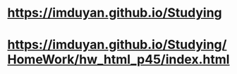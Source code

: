 # https://imduyan.github.io/Studying
# https://imduyan.github.io/Studying/HomeWork/hw_html_p45/index.html
